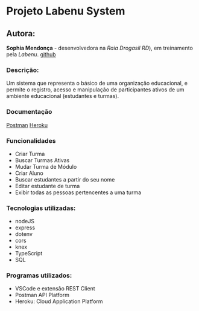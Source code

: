 # Projeto Labenu System

## Autora:
**Sophia Mendonça** - desenvolvedora na *Raia Drogasil RD*), em treinamento pela *Labenu*.
[github](https://github.com/future4code/aragon-Sophia-Mendonca)

### Descrição:
Um sistema que representa o básico de uma organização educacional, e permite o registro, acesso e manipulação de participantes ativos de um ambiente educacional (estudantes e turmas).

### Documentação
[Postman](https://documenter.getpostman.com/view/20786743/Uze1uiws)
[Heroku](https://app-sophia-projeto-system.herokuapp.com/)

### Funcionalidades
- Criar Turma
- Buscar Turmas Ativas
- Mudar Turma de Módulo
- Criar Aluno
- Buscar estudantes a partir do seu nome
- Editar estudante de turma
- Exibir todas as pessoas pertencentes a uma turma

### Tecnologias utilizadas:
- nodeJS
- express
- dotenv
- cors
- knex
- TypeScript
- SQL

### Programas utilizados:
- VSCode e extensão REST Client
- Postman API Platform
- Heroku: Cloud Application Platform